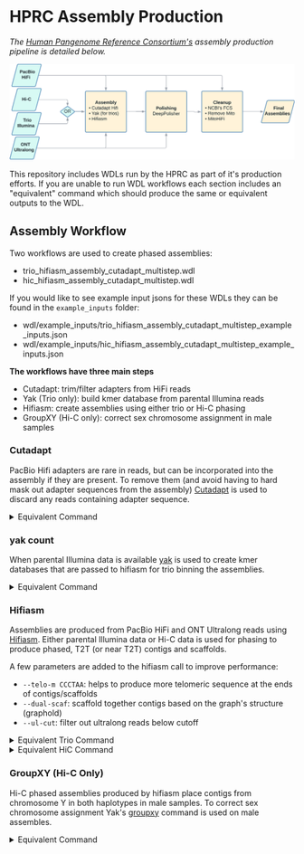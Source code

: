 # HPRC Assembly Production

*The [Human Pangenome Reference Consortium's](https://humanpangenome.org/) assembly production pipeline is detailed below.*

![Assembly Process](https://github.com/human-pangenomics/hpp_production_workflows/blob/master/docs/imgs/hprc_assembly_steps.jpeg?raw=true)

This repository includes WDLs run by the HPRC as part of it's production efforts. If you are unable to run WDL workflows each section includes an "equivalent" command which should produce the same or equivalent outputs to the WDL.

## Assembly Workflow

Two workflows are used to create phased assemblies:
* trio_hifiasm_assembly_cutadapt_multistep.wdl
* hic_hifiasm_assembly_cutadapt_multistep.wdl

If you would like to see example input jsons for these WDLs they can be found in the `example_inputs` folder:
* wdl/example_inputs/trio_hifiasm_assembly_cutadapt_multistep_example_inputs.json
* wdl/example_inputs/hic_hifiasm_assembly_cutadapt_multistep_example_inputs.json

**The workflows have three main steps**
* Cutadapt: trim/filter adapters from HiFi reads
* Yak (Trio only): build kmer database from parental Illumina reads
* Hifiasm: create assemblies using either trio or Hi-C phasing
* GroupXY (Hi-C only): correct sex chromosome assignment in male samples


### Cutadapt

PacBio Hifi adapters are rare in reads, but can be incorporated into the assembly if they are present. To remove them (and avoid having to hard mask out adapter sequences from the assembly) [Cutadapt](https://github.com/marcelm/cutadapt/) is used to discard any reads containing adapter sequence.

<details>
<summary>Equivalent Command</summary>
<br>

```
cutadapt \
    -b "AAAAAAAAAAAAAAAAAATTAACGGAGGAGGAGGA;min_overlap=35" \
    -b "ATCTCTCTCTTTTCCTCCTCCTCCGTTGTTGTTGTTGAGAGAGAT;min_overlap=45" \
    --discard-trimmed \
    -o ${PREFIX}.filt.fastq.gz \
    ${readFastqGz} \
    -j ${threadCount} \
    --revcomp \
    -e 0.05
```

</details>


### yak count

When parental Illumina data is available [yak](https://github.com/lh3/yak) is used to create kmer databases that are passed to hifiasm for trio binning the assemblies.

<details>
<summary>Equivalent Command</summary>
<br>

```
bloomSize=37
readFiles=$(IFS=' '; echo "${readFiles[*]}") 

yak count \
    -t${threadCount} \
    -b${bloomSize} \
    -o ${sampleName}.yak \
    <(cat ${readFiles}) <(cat ${readFiles})
```

</details>


### Hifiasm

Assemblies are produced from PacBio HiFi and ONT Ultralong reads using [Hifiasm](https://github.com/chhylp123/hifiasm). Either parental Illumina data or Hi-C data is used for phasing to produce phased, T2T (or near T2T) contigs and scaffolds.

A few parameters are added to the hifiasm call to improve performance:
* `--telo-m CCCTAA`: helps to produce more telomeric sequence at the ends of contigs/scaffolds
* `--dual-scaf`: scaffold together contigs based on the graph's structure (graphold)
* `--ul-cut`: filter out ultralong reads below cutoff

<details>
<summary>Equivalent Trio Command</summary>
<br>

```
minOntReadLength=50000
childReadsUL=$(IFS=,; echo "${childReadsUL[*]}")
childReadsHiC1=$(IFS=' '; echo "${childReadsHiC1[*]}") 
childReadsHiC2=$(IFS=' '; echo "${childReadsHiC2[*]}") 
childReadsHiFi=$(IFS=' '; echo "${childReadsHiFi[*]}") 

hifiasm \
    --telo-m CCCTAA \
    --dual-scaf \
    --ul-cut ${minOntReadLength} \
    -t${threadCount} \    
    -o ${childID} \
    --ul "${childReadsUL}" \
    --hom-cov ${homCov} \
    -1 "${paternalYak}" \
    -2 "${maternalYak}" \
    "${childReadsHiFi}"
```

</details>

<details>
<summary>Equivalent HiC Command</summary>
<br>

```
minOntReadLength=50000
childReadsUL=$(IFS=,; echo "${childReadsUL[*]}")
childReadsHiC1=$(IFS=' '; echo "${childReadsHiC1[*]}") 
childReadsHiC2=$(IFS=' '; echo "${childReadsHiC2[*]}") 
childReadsHiFi=$(IFS=' '; echo "${childReadsHiFi[*]}") 

hifiasm \
    --telo-m CCCTAA \
    --dual-scaf \
    --ul-cut ${minOntReadLength} \
    -t${threadCount} \    
    -o ${childID} \
    --ul "${childReadsUL}" \
    --hom-cov ${homCov} \
    --h1 "${childReadsHiC1}" \
    --h2 "${childReadsHiC2}"  \
    "${childReadsHiFi}"
```

</details>

### GroupXY (Hi-C Only)

Hi-C phased assemblies produced by hifiasm place contigs from chromosome Y in both haplotypes in male samples. To correct sex chromosome assignment Yak's [groupxy](https://github.com/lh3/yak) command is used on male assembles.


<details>
<summary>Equivalent Command</summary>
<br>

```
yak sexchr \
    -K2g \
    -t16 \
    ${chrY_no_par_yak} \
    ${chrX_no_par_yak} \
    ${par_yak} \
    ${hap1_gz} \
    ${hap2_gz} \
    > cnt.txt

groupxy.pl \
    cnt.txt \
    | awk '$4==1' | cut -f2 \
        | seqtk subseq -l60 \
        <(zcat ${hap1_gz} ${hap2_gz}) - \
        | pigz \
        > ${childID}.hap1.corrected.fa.gz

groupxy.pl \
    cnt.txt | \
    awk '$4==2' | cut -f2 \
        | seqtk subseq -l60 \
        <(zcat ${hap1_gz} ${hap2_gz}) - \
        | pigz \
        > ${childID}.hap2.corrected.fa.gz
```

</details>

